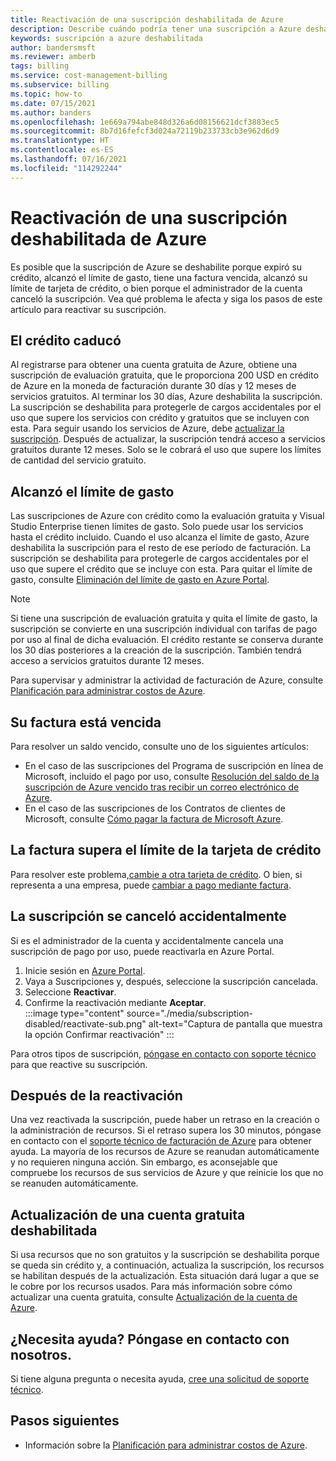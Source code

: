 ```yaml
---
title: Reactivación de una suscripción deshabilitada de Azure
description: Describe cuándo podría tener una suscripción a Azure deshabilitada y cómo volver a activarla.
keywords: suscripción a azure deshabilitada
author: bandersmsft
ms.reviewer: amberb
tags: billing
ms.service: cost-management-billing
ms.subservice: billing
ms.topic: how-to
ms.date: 07/15/2021
ms.author: banders
ms.openlocfilehash: 1e669a794abe848d326a6d08156621dcf3883ec5
ms.sourcegitcommit: 8b7d16fefcf3d024a72119b233733cb3e962d6d9
ms.translationtype: HT
ms.contentlocale: es-ES
ms.lasthandoff: 07/16/2021
ms.locfileid: "114292244"
---
```

# <a name="reactivate-a-disabled-azure-subscription"></a>Reactivación de una suscripción deshabilitada de Azure

Es posible que la suscripción de Azure se deshabilite porque expiró su crédito, alcanzó el límite de gasto, tiene una factura vencida, alcanzó su límite de tarjeta de crédito, o bien porque el administrador de la cuenta canceló la suscripción. Vea qué problema le afecta y siga los pasos de este artículo para reactivar su suscripción.

## <a name="your-credit-is-expired"></a>El crédito caducó

Al registrarse para obtener una cuenta gratuita de Azure, obtiene una suscripción de evaluación gratuita, que le proporciona 200 USD en crédito de Azure en la moneda de facturación durante 30 días y 12 meses de servicios gratuitos. Al terminar los 30 días, Azure deshabilita la suscripción. La suscripción se deshabilita para protegerle de cargos accidentales por el uso que supere los servicios con crédito y gratuitos que se incluyen con esta. Para seguir usando los servicios de Azure, debe [actualizar la suscripción](upgrade-azure-subscription.md). Después de actualizar, la suscripción tendrá acceso a servicios gratuitos durante 12 meses. Solo se le cobrará el uso que supere los límites de cantidad del servicio gratuito.

## <a name="you-reached-your-spending-limit"></a>Alcanzó el límite de gasto

Las suscripciones de Azure con crédito como la evaluación gratuita y Visual Studio Enterprise tienen límites de gasto. Solo puede usar los servicios hasta el crédito incluido. Cuando el uso alcanza el límite de gasto, Azure deshabilita la suscripción para el resto de ese período de facturación. La suscripción se deshabilita para protegerle de cargos accidentales por el uso que supere el crédito que se incluye con esta. Para quitar el límite de gasto, consulte [Eliminación del límite de gasto en Azure Portal](spending-limit.md#remove).

> [!NOTE]
> Si tiene una suscripción de evaluación gratuita y quita el límite de gasto, la suscripción se convierte en una suscripción individual con tarifas de pago por uso al final de dicha evaluación. El crédito restante se conserva durante los 30 días posteriores a la creación de la suscripción. También tendrá acceso a servicios gratuitos durante 12 meses.

Para supervisar y administrar la actividad de facturación de Azure, consulte [Planificación para administrar costos de Azure](../understand/plan-manage-costs.md).

## <a name="your-bill-is-past-due"></a>Su factura está vencida

Para resolver un saldo vencido, consulte uno de los siguientes artículos:

- En el caso de las suscripciones del Programa de suscripción en línea de Microsoft, incluido el pago por uso, consulte [Resolución del saldo de la suscripción de Azure vencido tras recibir un correo electrónico de Azure](resolve-past-due-balance.md).
- En el caso de las suscripciones de los Contratos de clientes de Microsoft, consulte [Cómo pagar la factura de Microsoft Azure](../understand/pay-bill.md).

## <a name="the-bill-exceeds-your-credit-card-limit"></a>La factura supera el límite de la tarjeta de crédito

Para resolver este problema,[cambie a otra tarjeta de crédito](change-credit-card.md). O bien, si representa a una empresa, puede [cambiar a pago mediante factura](pay-by-invoice.md).

## <a name="the-subscription-was-accidentally-canceled"></a>La suscripción se canceló accidentalmente

Si es el administrador de la cuenta y accidentalmente cancela una suscripción de pago por uso, puede reactivarla en Azure Portal.

1. Inicie sesión en [Azure Portal](https://portal.azure.com).
1. Vaya a Suscripciones y, después, seleccione la suscripción cancelada.
1. Seleccione **Reactivar**.
1. Confirme la reactivación mediante **Aceptar**.  
    :::image type="content" source="./media/subscription-disabled/reactivate-sub.png" alt-text="Captura de pantalla que muestra la opción Confirmar reactivación" :::

Para otros tipos de suscripción, [póngase en contacto con soporte técnico](https://portal.azure.com/?#blade/Microsoft_Azure_Support/HelpAndSupportBlade) para que reactive su suscripción.

## <a name="after-reactivation"></a>Después de la reactivación

Una vez reactivada la suscripción, puede haber un retraso en la creación o la administración de recursos. Si el retraso supera los 30 minutos, póngase en contacto con el [soporte técnico de facturación de Azure](https://go.microsoft.com/fwlink/?linkid=2083458) para obtener ayuda. La mayoría de los recursos de Azure se reanudan automáticamente y no requieren ninguna acción. Sin embargo, es aconsejable que compruebe los recursos de sus servicios de Azure y que reinicie los que no se reanuden automáticamente.

## <a name="upgrade-a-disabled-free-account"></a>Actualización de una cuenta gratuita deshabilitada

Si usa recursos que no son gratuitos y la suscripción se deshabilita porque se queda sin crédito y, a continuación, actualiza la suscripción, los recursos se habilitan después de la actualización. Esta situación dará lugar a que se le cobre por los recursos usados. Para más información sobre cómo actualizar una cuenta gratuita, consulte [Actualización de la cuenta de Azure](upgrade-azure-subscription.md).

## <a name="need-help-contact-us"></a>¿Necesita ayuda? Póngase en contacto con nosotros.

Si tiene alguna pregunta o necesita ayuda, [cree una solicitud de soporte técnico](https://go.microsoft.com/fwlink/?linkid=2083458).

## <a name="next-steps"></a>Pasos siguientes
- Información sobre la [Planificación para administrar costos de Azure](../understand/plan-manage-costs.md).
